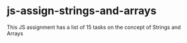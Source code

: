 # js-assign-strings-and-arrays
This JS assignment has a list of 15 tasks on the concept of Strings and Arrays
